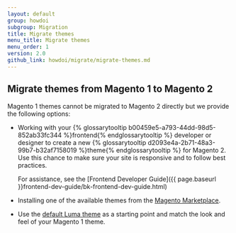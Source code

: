 ```yaml
---
layout: default
group: howdoi
subgroup: Migration
title: Migrate themes
menu_title: Migrate themes
menu_order: 1
version: 2.0
github_link: howdoi/migrate/migrate-themes.md
---
```


## Migrate themes from Magento 1 to Magento 2

Magento 1 themes cannot be migrated to Magento 2 directly but we provide the following options:

* Working with your {% glossarytooltip b00459e5-a793-44dd-98d5-852ab33fc344 %}frontend{% endglossarytooltip %} developer or designer to create a new {% glossarytooltip d2093e4a-2b71-48a3-99b7-b32af7158019 %}theme{% endglossarytooltip %} for Magento 2. Use this chance to make sure your site is responsive and to follow best practices.

	For assistance, see the [Frontend Developer Guide]({{ page.baseurl }}frontend-dev-guide/bk-frontend-dev-guide.html)
* Installing one of the available themes from the <a href="https://marketplace.magento.com/themes.html" target="_blank">Magento Marketplace</a>. 

* Use the [default Luma theme][luma] as a starting point and match the look and feel of your Magento 1 theme.

[luma]: {{site.mage2000url}}app/design/frontend/Magento/luma
